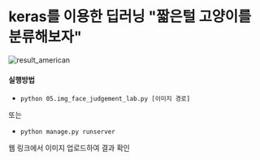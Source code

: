 # keras를 이용한 딥러닝 "짧은털 고양이를 분류해보자"

![result_american](https://user-images.githubusercontent.com/79895363/158056914-41aca9e2-e0f2-4cb6-a926-eb958adc11c3.png)

#### 실행방법
* `python 05.img_face_judgement_lab.py [이미지 경로]`

또는

* `python manage.py runserver`

웹 링크에서 이미지 업로드하여 결과 확인
